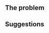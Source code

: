 ## The problem


## Suggestions


<!--

    The template below contains optional suggestions. If you cannot
    provide some information, simply omit it.

    Please state clearly in "The problem" whether you are reporting a
    problem with the site (something does not show up in the search
    drop-down menu or a page is missing, for instance), documentation
    text or examples that are missing or should be improved or
    something else. Describe clearly the problem and the page where
    you found it.

    If applicable, tell us in "Suggestions" what could be done to
    solve the problem, such as "Rephrase the description" or "Use an
    example program that actually runs".

-->

